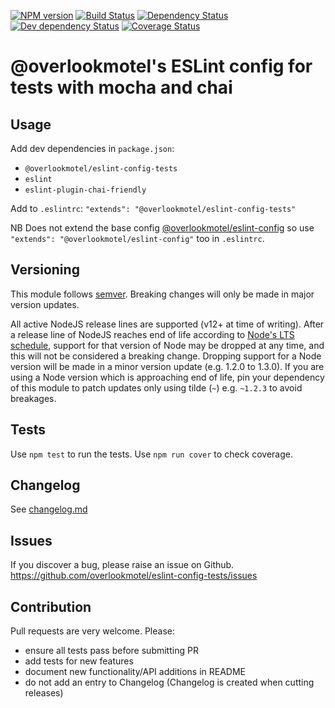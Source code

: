 [![NPM version](https://img.shields.io/npm/v/@overlookmotel/eslint-config-tests.svg)](https://www.npmjs.com/package/@overlookmotel/eslint-config-tests)
[![Build Status](https://img.shields.io/github/workflow/status/overlookmotel/eslint-config-tests/Test.svg)](https://github.com/overlookmotel/eslint-config-tests/actions)
[![Dependency Status](https://img.shields.io/david/overlookmotel/eslint-config-tests.svg)](https://david-dm.org/overlookmotel/eslint-config-tests)
[![Dev dependency Status](https://img.shields.io/david/dev/overlookmotel/eslint-config-tests.svg)](https://david-dm.org/overlookmotel/eslint-config-tests)
[![Coverage Status](https://img.shields.io/coveralls/overlookmotel/eslint-config-tests/master.svg)](https://coveralls.io/r/overlookmotel/eslint-config-tests)

# @overlookmotel's ESLint config for tests with mocha and chai

## Usage

Add dev dependencies in `package.json`:

* `@overlookmotel/eslint-config-tests`
* `eslint`
* `eslint-plugin-chai-friendly`

Add to `.eslintrc`: `"extends": "@overlookmotel/eslint-config-tests"`

NB Does not extend the base config [@overlookmotel/eslint-config](https://www.npmjs.com/package/@overlookmotel/eslint-config) so use `"extends": "@overlookmotel/eslint-config"` too in `.eslintrc`.

## Versioning

This module follows [semver](https://semver.org/). Breaking changes will only be made in major version updates.

All active NodeJS release lines are supported (v12+ at time of writing). After a release line of NodeJS reaches end of life according to [Node's LTS schedule](https://nodejs.org/en/about/releases/), support for that version of Node may be dropped at any time, and this will not be considered a breaking change. Dropping support for a Node version will be made in a minor version update (e.g. 1.2.0 to 1.3.0). If you are using a Node version which is approaching end of life, pin your dependency of this module to patch updates only using tilde (`~`) e.g. `~1.2.3` to avoid breakages.

## Tests

Use `npm test` to run the tests. Use `npm run cover` to check coverage.

## Changelog

See [changelog.md](https://github.com/overlookmotel/eslint-config-tests/blob/master/changelog.md)

## Issues

If you discover a bug, please raise an issue on Github. https://github.com/overlookmotel/eslint-config-tests/issues

## Contribution

Pull requests are very welcome. Please:

* ensure all tests pass before submitting PR
* add tests for new features
* document new functionality/API additions in README
* do not add an entry to Changelog (Changelog is created when cutting releases)
